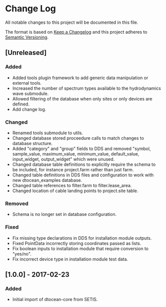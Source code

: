 # Change Log

All notable changes to this project will be documented in this file.

The format is based on [Keep a Changelog](http://keepachangelog.com/)
and this project adheres to [Semantic Versioning](http://semver.org/).

## [Unreleased]

### Added

- Added tools plugin framework to add generic data manipulation or external
  tools.
- Increased the number of spectrum types available to the hydrodynamics wave
  submodule.
- Allowed filtering of the database when only sites or only devices are defined.
- Add change log.

### Changed

- Renamed tools submodule to utils.
- Changed database stored proceedure calls to match changes to database
  structure.
- Added "category" and "group" fields to DDS and removed "symbol, sample_value,
  maximum_value, minimum_value, default_value, input_widget, output_widget"
  which were unused.
- Changed database table definitions to explicitly require the schema to be
  included, for instance project.farm rather than just farm.
- Changed table definitions in DDS files and configuration to work with
  new dtocean_examples database.
- Changed table references to filter.farm to filter.lease_area.
- Changed location of cable landing points to project.site table.
  
### Removed

- Schema is no longer set in database configuration.

### Fixed

- Fix missing type declarations in DDS for installation module outputs.
- Fixed PointData incorrectly storing coordinates passed as lists.
- Fix boolean inputs to installation module that require conversion to "yes/no".
- Fix incorrect device type in installation module test data. 

## [1.0.0] - 2017-02-23

### Added

- Initial import of dtocean-core from SETIS.
